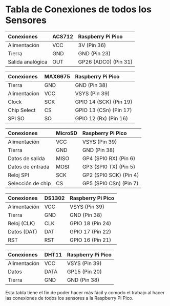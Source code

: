 # Tabla de Conexiones de todos los Sensores 

| Conexiones     | ACS712  | Raspberry Pi Pico |
| :------------- | :------ | :---------------- |
| Alimentación   | VCC     | 3V (Pin 36)       |
| Tierra         | GND     | GND (Pin 23)      |
| Salida analógica | OUT   | GP26 (ADC0) (Pin 31) 

| Conexiones | MAX6675       | Raspberry Pi Pico |
|:------------|:-------------|:-----------------|
| Tierra | GND    | GND (Pin 38)       |
| Alimentacion       | VCC | VSYS (Pin 39)      |
| Clock      | SCK  | GPIO 14 (SCK) (Pin 19)       |
| Chip Select |CS   | GPIO 13 (CSn) (Pin  17)      | 
| SPI SO      | SO |  GPIO 12 (Rx)   (Pin 16)  |

| Conexiones        | MicroSD | Raspberry Pi Pico|
| :---------------- | :------ | :---------------|
| Alimentación      | VCC     | VSYS (Pin 39)   |
| Tierra            | GND     | GND (Pin 38)    |
| Datos de salida   | MISO    | GP4 (SPI0 RX) (Pin 6)|
| Datos de entrada  | MOSI    | GP3 (SPI0 TX) (Pin 5)|
| Reloj SPI         | SCK     | GP2 (SPI0 SCK) (Pin 4)|
| Selección de chip | CS      | GP5 (SPI0 CSn)  (Pin 7)|

| Conexiones       | DS1302 | Raspberry Pi Pico |
| :--------------- | :----- | :---------------- |
| Alimentación     | VCC    | VSYS (Pin 39)     |
| Tierra           | GND    | GND (Pin 38)      |
| Reloj (CLK)     | CLK     | GPIO 18 (Pin 24)  |
| Datos (DAT)     | DAT     | GPIO 17 (Pin 22)  |
| RST              | RST    | GPIO  16 (Pin 21)  |

| Conexiones | DHT11       | Raspberry Pi Pico |
|:------------|:-------------|:-----------------|
| Alimentación | VCC     | VSYS (Pin 39)       |
| Datos        | DATA  | GP15 (Pin 20)      |
| Tierra       | GND    | GND (Pin 38)       |

Esta tabla tiene el fin de poder hacer más fácil y comodo el trabajo al hacer las conexiones de todos los sensores a la Raspberry Pi Pico.
